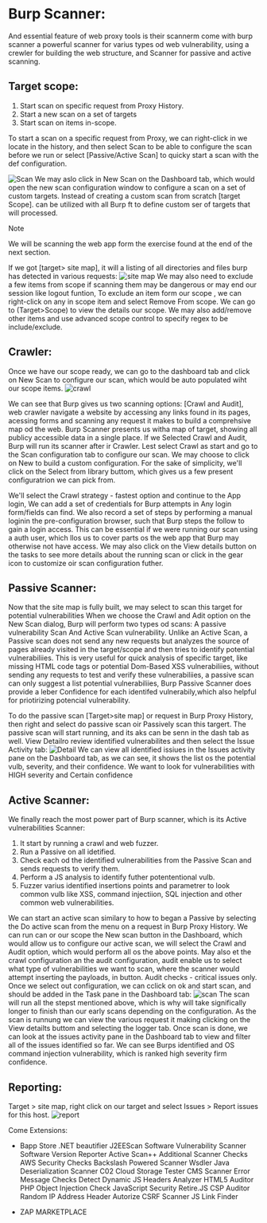 # Burp Scanner:
And essential feature of web proxy tools is their scannerm come with burp scanner a powerful scanner for varius types od web vulnerability, using a crewler
for building the web structure, and Scanner for passive and active scanning.

## Target scope:
1. Start scan on specific request from Proxy History.
2. Start a new scan on a set of targets
3. Start scan on items in-scope.

To start a scan on a specific request from Proxy, we can right-click in we locate in the history, and then select Scan to be able to configure the scan before we run
or select [Passive/Active Scan] to quicky start a scan with the def configuration.

![Scan](https://academy.hackthebox.com/storage/modules/110/burp_scan_request.jpg)
We may aslo click in New Scan on the Dashboard tab, which  would open the new scan configuration window to configure a scan on a set of custom targets.
Instead of creating a custom scan from scratch [target Scope]. can be utilized with all Burp ft to define custom ser of targets that will processed.
> [!NOTE]
> We will be scanning the web app form the exercise found at the end of the next section.

If we got [target> site map], it will a listing of all directories and files burp has detected in various requests:
![site map](https://academy.hackthebox.com/storage/modules/110/burp_site_map_before.jpg)
We may also need to exclude a few items from scope if scanning them may be dangerous or may end our session like logout funtion, To exclude an item form our scope , we can right-click on any in scope item and select Remove From scope.
We can go to (Target>Scope) to view the details our scope. We may also add/remove other items and use advanced scope control to specify regex to be include/exclude.

## Crawler:
Once we have our scope ready, we can go to the dashboard tab and click on New Scan to configure our scan, which would be auto populated wiht our scope items.
![crawl](https://academy.hackthebox.com/storage/modules/110/burp_new_scan.jpg)

We can see that Burp gives us two scanning options: [Crawl and Audit], web crawler navigate a website by accessing any links found in its pages, acessing forms and scanning
any request it makes to build a comprehsive map od the web. Burp Scanner presents us witha map of target, showing all publicy accessible data in a single place. If we Selected Crawl and Audit,
Burp will run its scanner after ir Crawler.
Lest select Crawl as start and go to the Scan configuration tab to configure our scan. We may choose to click on New to build  a custom configuration.
For the sake of simplicity, we'll click on the Select from library buttom, which gives us a few present configuratrion we can pick from.

We'll select the Crawl strategy - fastest option and continue to the App login, We can add a set of credentials for Burp attempts in Any login form/fields can find.
We also record a set of steps by performing a manual loginin the pre-configuration browser, such that Burp steps the follow to gain a login access.
This can be essential if we were running our scan using a auth user, which llos us to cover parts os the web app that Burp may otherwise not have access.
We may also click on the View details button on the tasks to see more details about the running scan or click in the gear icon to customize oir scan configuration futher.


## Passive Scanner:
Now that the site map is fully built, we may select to scan this target for potential vulnerabilities When we choose the Crawl and Adit option on the New Scan dialog, Burp will perform two types od scans:
A passive vulnerability Scan And Active Scan vulnerability.
Unlike an Active Scan, a Passive scan does not send any new requests but analyzes the source of pages already visited in the target/scope and then tries to identify potential vulnerabiliies.
This is very useful for quick analysis of specific target, like missing HTML code tags or potential  Dom-Based XSS vulnerabiliies, without sending any requests to test and verify these vulnerabiliies,
a passive scan can only suggest a list potential vulnerabiliies, Burp Passive Scanner does provide a leber Confidence for each identifed vulnerabily,which also helpful for priotirizing potencial vulnerability.

To do the passive scan [Target>site map] or  request in Burp Proxy History,  then right and select do passive scan oir Passively scan this targert.
The passive scan will start running, and its aks can be senn in the dash  tab as well. View Detailro review identified vulnerabilites and then select the Issue Activity tab:
![Detail](https://academy.hackthebox.com/storage/modules/110/burp_passive_scan.jpg)
We can view all identified issiues in the Issues activity pane on the Dashboard tab, as we can see, it shows the list os the potential vulb, severity, and their confidence.
We want to look for vulnerabilities with HIGH severity and Certain confidence

## Active Scanner:

We finally reach  the most power part of Burp scanner, which is its Active vulnerabilities Scanner:
1. It start by running a crawl and web fuzzer.
2. Run a Passive on all idetified.
3. Check each od the identified vulnerabilities from the Passive Scan and sends requests to verify them.
4. Perform a JS analysis to identify futher potententional vulb.
5. Fuzzer varius identified insertions points and parametrer to look common vulb like XSS, command injectiion, SQL injection and other common web vulnerabilities.

We can start an active scan similary to how to began a Passive by selecting the Do active scan from the menu on a request in Burp Proxy History.
We can run can or our scope the New scan button in the Dashboard, which would allow us to configure our active scan, we will select the Crawl and Audit option, which would perform all os the above points.
May also et the crawl configuration an the audit configuration, audit enable us to select  what type of vulnerabilities we want to scan, where the scanner would
attempt inserting the payloads, in button.
Audit checks - critical issues only.
Once we select out configuration, we can cclick on ok and start scan, and should be added in the Task pane in the Dashboard tab:
![scan](https://academy.hackthebox.com/storage/modules/110/burp_active_scan.jpg)
The scan will run all the stepst mentioned above, which is why will take significally longer to finish than our early scans depending on the configuration.
As the scan is runnung we can view the various request it making clicking on the View detailts buttom and selecting the logger tab.
Once scan is done, we can look at the issues activity  pane in the Dashboard tab to view and filter all of the issues identified so far.
We can see Burps identified and OS command injection vulnerability, which is ranked high severity firm confidence.

## Reporting:
Target > site map, right click on our target and select Issues > Report issues for this host.
![report](https://academy.hackeethebox.com/storage/modules/110/burp_scan_report.jpg)

Come Extensions:
- Bapp Store
.NET beautifier 	            J2EEScan 	    Software Vulnerability Scanner
Software Version Reporter 	    Active Scan++ 	Additional Scanner Checks
AWS Security Checks 	        Backslash Powered Scanner 	Wsdler
Java Deserialization Scanner 	C02 	Cloud Storage Tester
CMS Scanner 	                Error Message Checks 	Detect Dynamic JS
Headers Analyzer 	            HTML5 Auditor 	PHP Object Injection Check
JavaScript Security 	        Retire.JS 	CSP Auditor
Random IP Address Header 	    Autorize 	CSRF Scanner
JS Link Finder

- ZAP MARKETPLACE


